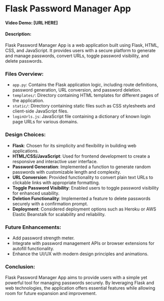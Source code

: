 # Flask Password Manager App
#### Video Demo: [URL HERE]
#### Description:
Flask Password Manager App is a web application built using Flask, HTML, CSS, and JavaScript. It provides users with a secure platform to generate and manage passwords, convert URLs, toggle password visibility, and delete passwords.

### Files Overview:
- `app.py`: Contains the Flask application logic, including route definitions, password generation, URL conversion, and password deletion.
- `templates/`: Directory containing HTML templates for different pages of the application.
- `static/`: Directory containing static files such as CSS stylesheets and client-side JavaScript files.
- `loginUrls.js`: JavaScript file containing a dictionary of known login page URLs for various domains.

### Design Choices:
- **Flask**: Chosen for its simplicity and flexibility in building web applications.
- **HTML/CSS/JavaScript**: Used for frontend development to create a responsive and interactive user interface.
- **Password Generation**: Implemented a function to generate random passwords with customizable length and complexity.
- **URL Conversion**: Provided functionality to convert plain text URLs to clickable links with appropriate formatting.
- **Toggle Password Visibility**: Enabled users to toggle password visibility for enhanced usability.
- **Deletion Functionality**: Implemented a feature to delete passwords securely with a confirmation prompt.
- **Deployment**: Considered deployment options such as Heroku or AWS Elastic Beanstalk for scalability and reliability.

### Future Enhancements:
- Add password strength meter.
- Integrate with password management APIs or browser extensions for autofill functionality.
- Enhance the UI/UX with modern design principles and animations.

### Conclusion:
Flask Password Manager App aims to provide users with a simple yet powerful tool for managing passwords securely. By leveraging Flask and web technologies, the application offers essential features while allowing room for future expansion and improvement.


